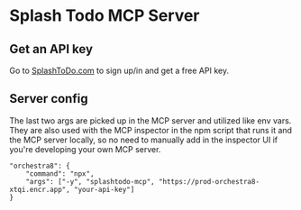 # Splash Todo MCP Server

## Get an API key

Go to [SplashToDo.com](https://www.splashtodo.com/) to sign up/in and get a free API key.

## Server config

The last two args are picked up in the MCP server and utilized like env vars. They are also used with the MCP inspector in the npm script that runs it and the MCP server locally, so no need to manually add in the inspector UI if you're developing your own MCP server.

```
"orchestra8": {
    "command": "npx",
    "args": ["-y", "splashtodo-mcp", "https://prod-orchestra8-xtqi.encr.app", "your-api-key"]
}
```
